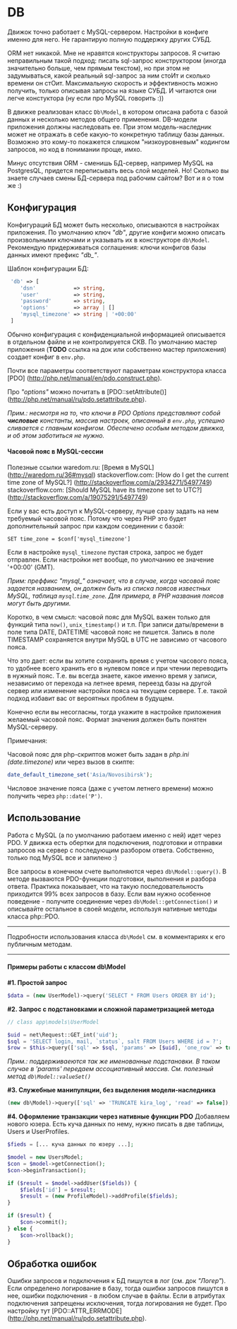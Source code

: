 # DB

Движок точно работает с MySQL-сервером. Настройки в конфиге именно для него. Не гарантирую полную поддержку других СУБД.

ORM нет никакой. Мне не нравятся конструкторы запросов. Я считаю неправильным такой подход: писать sql-запрос конструктором (иногда значительно больше, чем прямым текстом), но при этом не задумываться, какой реальный sql-запрос за ним стоИт и сколько времени он стОит. Максимальную скорость и эффективность можно получить, только описывая запросы на языке СУБД. И читаются они легче констуктора (ну если про MySQL говорить :))

В движке реализован класс `Db\Model`, в котором описана работа с базой данных и несколько методов общего применения. DB-модели приложения должны наследовать ее. При этом модель-наследник может не отражать в себе какую-то конкретную таблицу базы данных. Возможно это кому-то покажется слишком "низкоуровневым" кодингом запросов, но код в понимании проще, имхо.

Минус отсутствия ORM - сменишь БД-сервер, например MySQL на PostgresQL, придется переписывать весь слой моделей. Но! Сколько вы знаете случаев смены БД-сервера под рабочим сайтом? Вот и я о том же :)

## Конфигурация

Конфигураций БД может быть несколько, описываются в настройках приложения. По умолчанию ключ *"db"*, другие конфиги можно описать произвольными ключами и указывать их в конструкторе `db\Model`. Рекомендую придерживаться соглашения: ключи конфигов базы данных имеют префикс *"db_"*. 

Шаблон конфигурации БД:
```php
 'db' => [
    'dsn'            => string,
    'user'           => string,
    'password'       => string,
    'options'        => array | []
    'mysql_timezone' => string | '+00:00'
 ] 
```

Обычно конфигурация c конфиденциальной информацией описывается в отдельном файле и не контролируется СКВ. По умолчанию мастер приложения (**TODO** ссылка на док или собственно мастер приложения) создает конфиг в `env.php`.

Почти все параметры соответствуют параметрам конструктора класса [PDO] (http://php.net/manual/en/pdo.construct.php).

Про *"options"* можно почитать в [PDO::setAttribute()] (http://php.net/manual/ru/pdo.setattribute.php). 

*Прим.: несмотря на то, что ключи в PDO Options представляют собой **числовые** константы, массив настроек, описанный в `env.php`, успешно сливается c главным конфигом. Обеспечено особым методом движка, и об этом заботиться не нужно.* 

#### Часовой пояс в MySQL-сессии

Полезные ссылки
waredom.ru: [Время в MySQL] (http://waredom.ru/36#mysql)
stackoverflow.com: [How do I get the current time zone of MySQL?] (http://stackoverflow.com/a/2934271/5497749)
stackoverflow.com: [Should MySQL have its timezone set to UTC?] (http://stackoverflow.com/a/19075291/5497749)

Если у вас есть доступ к MySQL-серверу, лучше сразу задать на нем требуемый часовой пояс. Потому что через PHP это будет дополнительный запрос при каждом соединении с базой:

```MySQL
SET time_zone = $conf['mysql_timezone']
```

Если в настройке `mysql_timezone` пустая строка, запрос не будет отправлен. Если настройки нет вообще, по умолчанию ее значение '+00:00' (GMT).

*Прим: преффикс "mysql_" означает, что в случае, когда часовой пояс задается названием, он должен быть из списка поясов известных MySQL, таблица `mysql`.`time_zone`. Для примера, в PHP названия поясов могут быть другими.*
                         
Коротко, в чем смысл: часовой пояс для MySQL важен только для функций типа `now()`, `unix_timestamp()` и т.п. При записи даты/времени в поле типа DATE, DATETIME часовой пояс не пишется. Запись в поле TIMESTAMP сохраняется внутри MySQL в UTC не зависимо от часового пояса. 
 
Что это дает: если вы хотите сохранить время с учетом часового пояса, то удобнее всего хранить его в нулевом поясе и при чтении переводить в нужный пояс. Т.е. вы всегда знаете, какое именно время у записи, независимо от перехода на летнее время, переезд базы на другой сервер или изменение настройки пояса на текущем сервере. Т.е. такой подход избавит вас от вероятных проблем в будущем. 

Конечно если вы несогласны, тогда укажите в настройке приложения желаемый часовой пояс. Формат значения должен быть понятен MySQL-серверу.

Примечания:

Часовой пояс для php-скриптов может быть задан в *php.ini (date.timezone)* или через вызов в скипте:
 
```PHP
date_default_timezone_set('Asia/Novosibirsk');
```

Числовое значение пояса (даже с учетом летнего времени) можно получить через `php::date('P')`.

## Использование 

Работа с MySQL (а по умолчанию работаем именно с ней) идет через PDO. У движка есть обертки для подключения, подготовки и отправки запросов на сервер с последующим разбором ответа. Собственно, только под MySQL все и запилено :) 

Все запросы в конечном счете выполняются через `db\Model::query()`. В методе вызваются PDO-функции подготовки, выполнения и разбора ответа. Практика показывает, что на такую последовательность приходится 99% всех запросов в базу. Если вам нужно особенное поведение - получите соединение через `db\Model::getConnection()` и описывайте остальное в своей модели, используя нативные методы класса php::PDO.

---

Подробности использования класса `db\Model` см. в комментариях к его публичным методам.

---

#### Примеры работы с классом db\Model

**#1. Простой запрос**
```PHP
$data = (new UserModel)->query('SELECT * FROM Users ORDER BY id');
```

**#2. Запрос с подстановками и сложной параметризацией метода**
```PHP
// class app\models\UserModel 

$uid = net\Request::GET_int('uid');
$sql = 'SELECT login, mail, `status`, salt FROM Users WHERE id = ?';
$row = $this->query(['sql' => $sql, 'params' => [$uid], 'one_row' => true]);
```

*Прим.: поддерживаеются так же именованные подстановки. В таком случае в 'params' передаем ассоциативный массив. См. полезный метод `db\Model::valueSet()`*

**#3. Служебные манипуляции, без выделения модели-наследника**
```PHP
(new db\Model)->query(['sql' => 'TRUNCATE kira_log', 'read' => false]);
```

**#4. Оформление транзакции через нативные функции PDO**
Добавляем нового юзера. Есть куча данных по нему, нужно писать в две таблицы, Users и UserProfiles. 
```PHP
$fieds = [... куча данных по юзеру ...];

$model = new UsersModel;
$con = $model->getConnection();
$con->beginTransaction();

if ($result = $model->addUser($fields)) {
    $fields['id'] = $result;
    $result = (new ProfileModel)->addProfile($fields);
}

if ($result) {
    $con->commit();
} else {
    $con->rollback();
}
```

## Обработка ошибок

Ошибки запросов и подключения к БД пишутся в лог (см. док *"Логер"*). Если определено логирование в базу, тогда ошибки запросов пишутся в нее, ошибки подключения - в любом случае в файлы. Если в атрибутах подключения запрещены исключения, тогда логирования не будет. Про настройку тут [PDO::ATTR_ERRMODE] (http://php.net/manual/ru/pdo.setattribute.php).
